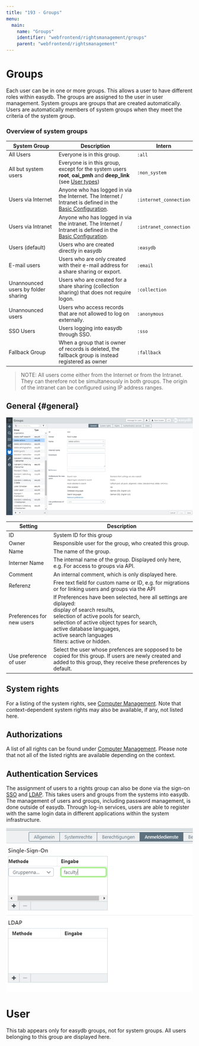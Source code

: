 ```yaml
---
title: "193 - Groups"
menu:
  main:
    name: "Groups"
    identifier: "webfrontend/rightsmanagement/groups"
    parent: "webfrontend/rightsmanagement"
---
```

# Groups

Each user can be in one or more groups. This allows a user to have different roles within easydb. The groups are assigned to the user in user management. System groups are groups that are created automatically. Users are automatically members of system groups when they meet the criteria of the system group.



### Overview of system groups

| System Group | Description | Intern |
|---|---|---|
| All Users | Everyone is in this group. | `:all` |
| All but system users | Everyone is in this group, except for the system users **root**, **oai_pmh** and **deep_link** (see [User types](../users/#user-types)) | `:non_system` |
| Users via Internet | Anyone who has logged in via the Internet. The Internet / Intranet is defined in the [Basic Configuration](../../administration/base-config). | `:internet_connection` |
| Users via Intranet | Anyone who has logged in via the intranet. The Internet / Intranet is defined in the [Basic Configuration](../../administration/base-config). | `:intranet_connection` |
| Users (default) | Users who are created directly in easydb | `:easydb` |
| E-mail users | Users who are only created with their e-mail address for a share sharing or export. | `:email` |
| Unannounced users by folder sharing | Users who are created for a share sharing (collection sharing) that does not require logon. | `:collection` |
| Unannounced users | Users who access records that are not allowed to log on externally. | `:anonymous` |
| SSO Users | Users logging into easydb through SSO. | `:sso` |
| Fallback Group | When a group that is owner of records is deleted, the fallback group is instead registered as owner | `:fallback` |


> NOTE: All users come either from the Internet or from the Intranet. They can therefore not be simultaneously in both groups. The origin of the intranet can be configured using IP address ranges.

## General {#general}

![](rights_groups_en.jpg)

|Setting|Description|
|---|---|
|ID| System ID for this group |
|Owner |Responsible user for the group, who created this group. |
|Name|The name of the group.|
|Interner Name|The internal name of the group. Displayed only here, e.g. For access to groups via API.|
|Comment |An internal comment, which is only displayed here.|
|Referenz| Free text field for custom name or ID, e.g. for migrations or for linking users and groups via the API |
|Preferences for new users|If Preferences have been selected, here all settings are diplayed: <br> display of search results, <br> selection of active pools for search, <br> selection of active object types for search, <br> active database languages, <br> active search languages <br> filters: active or hidden.|
|Use preference of user|Select the user whose prefences are sopposed to be copied for this group. If users are newly created and added to this group, they receive these preferences by default.|


## System rights

For a listing of the system rights, see [Computer Management](..). Note that context-dependent system rights may also be available, if any, not listed here.

## Authorizations

A list of all rights can be found under [Computer Management](..). Please note that not all of the listed rights are available depending on the context.

## Authentication Services
The assignment of users to a rights group can also be done via the sign-on [SSO](/en/sysadmin/konfiguration/recipes/sso) and [LDAP](/en/sysadmin/konfiguration/easydb-server.yml/ldap). This takes users and groups from the systems into easydb. The management of users and groups, including password management, is done outside of easydb. Through log-in services, users are able to register with the same login data in different applications within the system infrastructure.

![](anmeldedienste_de.png)

# User

This tab appears only for easydb groups, not for system groups. All users belonging to this group are displayed here.
